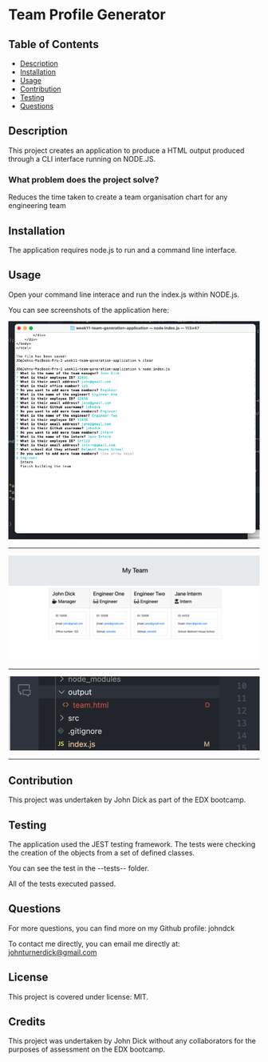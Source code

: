# Team Profile Generator

## Table of Contents

- [Description](#Description)
- [Installation](#installation)
- [Usage](#Usage)
- [Contribution](#Contribution)
- [Testing](#Testing)
- [Questions](#Questions)

## Description

This project creates an application to produce a HTML output produced through a CLI interface running on NODE.JS.

### What problem does the project solve?

Reduces the time taken to create a team organisation chart for any engineering team

## Installation

The application requires node.js to run and a command line interface.

## Usage

Open your command line interace and run the index.js within NODE.js.

You can see screenshots of the application here:

![Question prompts in the CLI](./assets/questions%20output.png)

---

![File output](./assets/example%20output%20HTML%20file.png)

---

![The resulting HTML file created](./assets/evidence%20of%20html%20file%20creation.png)

---

## Contribution

This project was undertaken by John Dick as part of the EDX bootcamp.

## Testing

The application used the JEST testing framework. The tests were checking the creation of the objects from a set of defined classes.

You can see the test in the --tests-- folder.

All of the tests executed passed.

## Questions

For more questions, you can find more on my Github profile: johndck

To contact me directly, you can email me directly at: johnturnerdick@gmail.com

## **License**

This project is covered under license: MIT.

## Credits

This project was undertaken by John Dick without any collaborators for the purposes of assessment on the EDX bootcamp.
